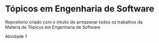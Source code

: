# Tópicos em Engenharia de Software

Repositorio criado com o intuito de armazenar todos os trabalhos da Materia de Tópicos em Engenharia de Software

Atividade 1 
